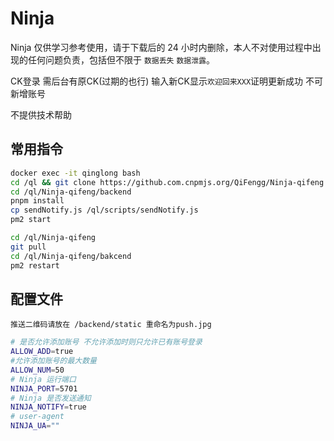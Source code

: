 # Ninja

Ninja 仅供学习参考使用，请于下载后的 24 小时内删除，本人不对使用过程中出现的任何问题负责，包括但不限于 `数据丢失` `数据泄露`。

CK登录 需后台有原CK(过期的也行) 输入新CK显示`欢迎回来XXX`证明更新成功 不可新增账号

不提供技术帮助

## 常用指令

```bash
docker exec -it qinglong bash
cd /ql && git clone https://github.com.cnpmjs.org/QiFengg/Ninja-qifeng.git
cd /ql/Ninja-qifeng/backend
pnpm install
cp sendNotify.js /ql/scripts/sendNotify.js
pm2 start

cd /ql/Ninja-qifeng
git pull
cd /ql/Ninja-qifeng/bakcend
pm2 restart
```

## 配置文件

`推送二维码请放在 /backend/static 重命名为push.jpg`

```bash
# 是否允许添加账号 不允许添加时则只允许已有账号登录
ALLOW_ADD=true
#允许添加账号的最大数量
ALLOW_NUM=50
# Ninja 运行端口
NINJA_PORT=5701
# Ninja 是否发送通知
NINJA_NOTIFY=true
# user-agent
NINJA_UA=""
```
